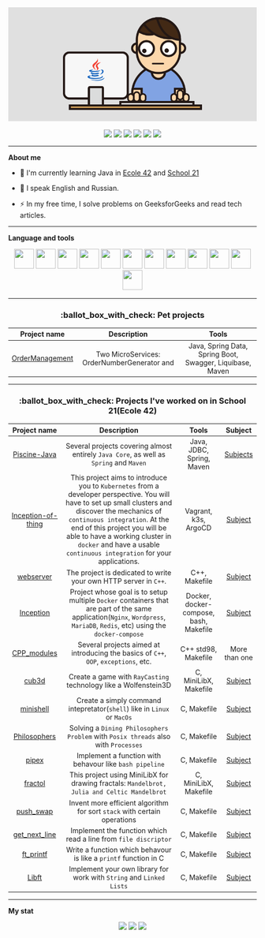 <!--
**SpiderChung/SpiderChung** is a ✨ _special_ ✨ repository because its `README.md` (this file) appears on your GitHub profile.

Here are some ideas to get you started:

- 🔭 I’m currently working on ...
- 🌱 I’m currently learning ...
- 👯 I’m looking to collaborate on ...
- 🤔 I’m looking for help with ...
- 💬 Ask me about ...
- 📫 How to reach me: ...
- 😄 Pronouns: ...
- ⚡ Fun fact: ...
-->

<div id="header" align="center">
<!--   <img src="https://media.giphy.com/media/M9gbBd9nbDrOTu1Mqx/giphy.gif" width="100"/> -->
  <img src="https://github.com/SpiderChung/SpiderChung/blob/master/java-coder.gif" width="600"/>
  
</div>



<div id="badges" align="center">
  
  <a href="mailto:delay.mc@gmail.com"><img src="https://img.shields.io/badge/Gmail-D14836?style=for-the-badge&logo=gmail&logoColor=white"></a>
  <a href="https://t.me/Delay_mc"><img src="https://img.shields.io/badge/Telegram-2CA5E0?style=for-the-badge&logo=telegram&logoColor=white"></a>
  <a href="https://profile.intra.42.fr/users/schung"><img src="https://img.shields.io/badge/intra-000000?style=for-the-badge&logo=42" /></a>
  <a href="https://leetcode.com/Delay_mc/"><img src="https://img.shields.io/badge/-LeetCode-FFA116?style=for-the-badge&logo=LeetCode&logoColor=black"></a>
  <a href="https://leetcode.com/Delay_mc/"><img src="https://img.shields.io/badge/YouTube-red?style=for-the-badge&logo=youtube&logoColor=white"></a>
  <a href="https://www.linkedin.com/in/delay-mc/"><img src="https://img.shields.io/badge/LinkedIn-0077B5?style=for-the-badge&logo=linkedin&logoColor=white"></a>
</div>

<hr>

**About me**

- :telescope: I'm currently learning Java in [Ecole 42](https://42.fr/en/homepage/) and [School 21](https://21-school.ru/)

- :seedling: I speak English and Russian.

- :zap: In my free time, I solve problems on GeeksforGeeks and read tech articles.

<hr>

**Language and tools**

<div id="badges" align="center">
  <img src="https://cdn.jsdelivr.net/gh/devicons/devicon/icons/java/java-original.svg" width="40" height="40" />
  <img src="https://cdn.jsdelivr.net/gh/devicons/devicon/icons/spring/spring-original.svg" width="40" height="40" />
  <img src="https://cdn.jsdelivr.net/gh/devicons/devicon/icons/postgresql/postgresql-original-wordmark.svg" width="40" height="40" />
  <img src="https://cdn.jsdelivr.net/gh/devicons/devicon/icons/angularjs/angularjs-original.svg" width="40" height="40"/>      
  <img src="https://cdn.jsdelivr.net/gh/devicons/devicon/icons/git/git-original.svg" width="40" height="40"/>
  <img src="https://cdn.jsdelivr.net/gh/devicons/devicon/icons/c/c-original.svg" width="40" height="40"/>
  <img src="https://cdn.jsdelivr.net/gh/devicons/devicon/icons/cplusplus/cplusplus-original.svg" width="40" height="40"/>        
  <img src="https://cdn.jsdelivr.net/gh/devicons/devicon/icons/linux/linux-original.svg" width="40" height="40"/>
  <img src="https://cdn.jsdelivr.net/gh/devicons/devicon/icons/docker/docker-original.svg" width="40" height="40"/>
  <img src="https://cdn.jsdelivr.net/gh/devicons/devicon/icons/kubernetes/kubernetes-plain.svg" width="40" height="40"/>
  <img src="https://cdn.jsdelivr.net/gh/devicons/devicon/icons/vagrant/vagrant-original.svg" width="40" height="40"/>
  <img src="https://cdn.jsdelivr.net/gh/devicons/devicon/icons/argocd/argocd-original.svg" width="40" height="40"/>
        
</div>

---
<h3 align="center">
  :ballot_box_with_check: Pet projects
</h3>

| Project name      | Description                | Tools   |
|:------------------:|:-------------------------------------:|:------------------------:|
|[OrderManagement](https://github.com/SpiderChung/OrderManagementSystem)|Two MicroServices: OrderNumberGenerator and | Java, Spring Data, Spring Boot, Swagger, Liquibase, Maven |



---
<h3 align="center">
  :ballot_box_with_check: Projects I've worked on in School 21(Ecole 42)
</h3>

| Project name      | Description                | Tools   | Subject |
|:------------------:|:-------------------------------------:|:------------------------:|:---------:|
|[Piscine-Java](https://github.com/SpiderChung/piscine_java)|Several projects covering almost entirely ```Java Core```, as well as ```Spring``` and ```Maven```| Java, JDBC, Spring, Maven |[Subjects](https://github.com/ruslan16/JavaPiscine42/tree/master/subject%2Bchecklist)|<img width="146" alt="image" src="https://user-images.githubusercontent.com/74917681/191957503-1bf91a77-8353-4fbb-9d1b-c4075da9789c.png">|
|[Inception-of-thing](https://github.com/SpiderChung/Inception-of-Things)|This project aims to introduce you to ```Kubernetes``` from a developer perspective. You will have to set up small clusters and discover the mechanics of ```continuous integration```. At the end of this project you will be able to have a working cluster in ```docker``` and have a usable ```continuous integration``` for your applications.|Vagrant, k3s, ArgoCD|[Subject](https://github.com/MKKurbandibirov/Inception/blob/main/Subject.pdf)|<img width="146" alt="image" src="https://user-images.githubusercontent.com/74917681/193443734-4e9e94d0-9ba9-4c81-bc15-8475dbb182ca.png">|
|[webserver](https://github.com/SpiderChung/webserv)|The project is dedicated to write your own HTTP server in ```C++```.|C++, Makefile|[Subject](https://github.com/MKKurbandibirov/Inception/blob/main/Subject.pdf)|<img width="146" alt="image" src="https://user-images.githubusercontent.com/74917681/193443734-4e9e94d0-9ba9-4c81-bc15-8475dbb182ca.png">|
|[Inception](https://github.com/MKKurbandibirov/Inception)|Project whose goal is to setup multiple ```Docker``` containers that are part of the same application(```Nginx```, ```Wordpress```, ```MariaDB```, ```Redis```, etc) using the ```docker-compose```|Docker, docker-compose, bash, Makefile|[Subject](https://github.com/MKKurbandibirov/Inception/blob/main/Subject.pdf)|<img width="146" alt="image" src="https://user-images.githubusercontent.com/74917681/193443734-4e9e94d0-9ba9-4c81-bc15-8475dbb182ca.png">|
|[CPP_modules](https://github.com/SpiderChung/cpp_modules)|Several projects aimed at introducing the basics of ```C++```, ```OOP```, ```exceptions```, etc.|C++ std98, Makefile|More than one|<img width="146" alt="image" src="https://user-images.githubusercontent.com/74917681/191956793-719efcee-2a21-4c17-a770-caaa202b7c43.png">|
|[cub3d](https://github.com/SpiderChung/cub3d)| Create a game with ```RayCasting``` technology like a Wolfenstein3D| C, MiniLibX, Makefile| [Subject](https://github.com/MKKurbandibirov/cub3d/blob/main/Subject.pdf)|<img width="146" alt="image" src="https://user-images.githubusercontent.com/74917681/191957444-0e446e8f-7c82-4c5e-9a47-32a8dcbecb8a.png">|
|[minishell](https://github.com/SpiderChung/minishell)| Create a simply command intepretator(```shell```) like in ```Linux``` or ```MacOs```|C, Makefile|[Subject](https://github.com/MKKurbandibirov/Minishell/blob/main/Subject.pdf)|<img width="146" alt="image" src="https://user-images.githubusercontent.com/74917681/191957298-c56e447d-70b5-4af2-a172-f274e23ca3f2.png">|
|[Philosophers](https://github.com/SpiderChung/philosophers)| Solving a ```Dining Philosophers Problem``` with ```Posix threads``` also with ```Processes```| C, Makefile |[Subject](https://github.com/MKKurbandibirov/Philosophers/blob/master/Subject.pdf)|<img width="147" alt="image" src="https://user-images.githubusercontent.com/74917681/191957156-18b8c8bb-15c7-46e6-a061-450ff6e3d41e.png">|
|[pipex](https://github.com/SpiderChung/pipex)| Implement a function with behavour like ```bash pipeline``` | C, Makefile|[Subject](https://github.com/MKKurbandibirov/pipex/blob/master/Subject.pdf)|<img width="146" alt="image" src="https://user-images.githubusercontent.com/74917681/191957063-88660844-47cc-4f42-8660-6f17a313bb99.png">|
|[fractol](https://github.com/SpiderChung/fractol)| This project using MiniLibX for drawing fractals: ```Mandelbrot, Julia and Celtic Mandelbrot```| C, MiniLibX, Makefile| [Subject](https://github.com/MKKurbandibirov/Fdf/blob/main/Subject.pdf)|<img width="147" alt="image" src="https://user-images.githubusercontent.com/74917681/191957206-6fd95ffe-81f5-4b04-83d8-1fdd5c770048.png">|
|[push_swap](https://github.com/SpiderChung/push_swap)| Invent more efficient algorithm for sort ```stack``` with certain operations| C, Makefile|[Subject](https://github.com/MKKurbandibirov/push_swap/blob/master/Subject.pdf)|<img width="147" alt="image" src="https://user-images.githubusercontent.com/74917681/191956984-645802ba-2947-477c-88b9-f8c7000d5be3.png">|
|[get_next_line](https://github.com/SpiderChung/get_next_line)| Implement the function which read a line from ```file discriptor```|C, Makefile|[Subject](https://github.com/MKKurbandibirov/get_next_line/blob/master/Subject.pdf)|<img width="148" alt="image" src="https://user-images.githubusercontent.com/74917681/191956909-18e5ca8c-615c-434c-8954-36bdf1256d12.png">|
|[ft_printf](https://github.com/SpiderChung/ft_printf)|         Write a function which behavour is like a ```printf``` function in C      | C, Makefile|[Subject](https://github.com/MKKurbandibirov/ft_printf/blob/master/Subject.pdf)|
|[Libft](https://github.com/SpiderChung/libft/tree/master)|     Implement your own library for work with ```String``` and ```Linked Lists```    | C, Makefile |[Subject](https://github.com/MKKurbandibirov/Libft/blob/master/Subject.pdf)|

---

**My stat**

<div id="stat" align="center">
  <img src="http://github-profile-summary-cards.vercel.app/api/cards/most-commit-language?username=SpiderChung&theme=apprentice"/>
  <img src="http://github-profile-summary-cards.vercel.app/api/cards/stats?username=SpiderChung&theme=apprentice"/>
  <img src="http://github-profile-summary-cards.vercel.app/api/cards/profile-details?username=SpiderChung&theme=apprentice"/>
</div>






